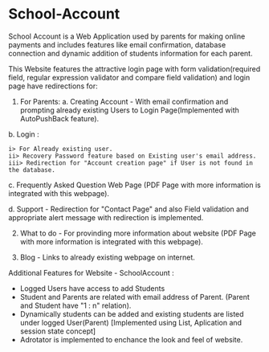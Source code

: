 # School-Account
School Account is a Web Application used by parents for making online payments and includes features like email confirmation, database 
connection and dynamic addition of students information for each parent.

This Website features the attractive login page with form validation(required field, regular expression validator and 
compare field validation) and login page have redirections for:


1. For Parents:
  a. Creating Account - With email confirmation and prompting already existing Users to Login Page(Implemented with AutoPushBack feature).
  
  b. Login :
  
    i> For Already existing user.
    ii> Recovery Password feature based on Existing user's email address.
    iii> Redirection for "Account creation page" if User is not found in the database.
    
  c. Frequently Asked Question Web Page (PDF Page with more information is integrated with this webpage).
  
  d. Support - Redirection for "Contact Page" and also Field validation and appropriate alert message with redirection is implemented.
  
2. What to do - For provinding more information about website (PDF Page with more information is integrated with this webpage).

3. Blog - Links to already existing webpage on internet.


Additional Features for Website - SchoolAccount :

- Logged Users have access to add Students 
- Student and Parents are related with email address of Parent. (Parent and Student have "1 : n" relation).
- Dynamically students can be added and existing students are listed under logged User(Parent) [Implemented using List, Aplication and
session state concept]
- Adrotator is implemented to enchance the look and feel of website.

